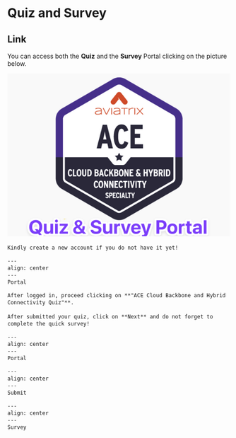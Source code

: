 # Quiz and Survey

## Link
You can access both the **Quiz** and the **Survey** Portal clicking on the picture below. 

<a href="https://ace.aviatrix.com/ace-cloud-backbone-and-hybrid-connectivity-quiz" target="_blank">

![My image](images/quiz.png)

</a>

```{caution}
Kindly create a new account if you do not have it yet!
```

```{figure} images/new-account.png
---
align: center
---
Portal
```

```{important}
After logged in, proceed clicking on **"ACE Cloud Backbone and Hybrid Connectivity Quiz"**.

After submitted your quiz, click on **Next** and do not forget to complete the quick survey!
```

```{figure} images/survey.png
---
align: center
---
Portal
```

```{figure} images/quiz2.png
---
align: center
---
Submit
```

```{figure} images/quiz3.png
---
align: center
---
Survey
```